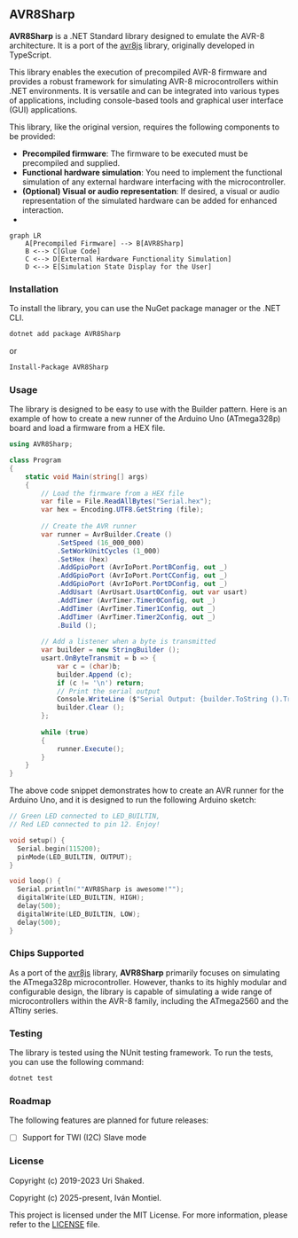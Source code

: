 ## AVR8Sharp

**AVR8Sharp** is a .NET Standard library designed to emulate the AVR-8 architecture. 
It is a port of the [avr8js](https://github.com/wokwi/avr8js) library, originally 
developed in TypeScript.

This library enables the execution of precompiled AVR-8 firmware and provides a 
robust framework for simulating AVR-8 microcontrollers within .NET environments. 
It is versatile and can be integrated into various types of applications, including 
console-based tools and graphical user interface (GUI) applications.


This library, like the original version, requires the following components to be provided:
- **Precompiled firmware**: The firmware to be executed must be precompiled and supplied.
- **Functional hardware simulation**: You need to implement the functional simulation of 
any external hardware interfacing with the microcontroller.
- **(Optional) Visual or audio representation**: If desired, a visual or audio 
representation of the simulated hardware can be added for enhanced interaction.
- 
```mermaid
graph LR
    A[Precompiled Firmware] --> B[AVR8Sharp]
    B <--> C[Glue Code]
    C <--> D[External Hardware Functionality Simulation]
    D <--> E[Simulation State Display for the User]
```

### Installation

To install the library, you can use the NuGet package manager or the .NET CLI.

```bash
dotnet add package AVR8Sharp
```

or

```bash
Install-Package AVR8Sharp
```

### Usage

The library is designed to be easy to use with the Builder pattern. Here is an example
of how to create a new runner of the Arduino Uno (ATmega328p) board and load a firmware
from a HEX file.

```csharp
using AVR8Sharp;

class Program
{
    static void Main(string[] args)
    {
        // Load the firmware from a HEX file
        var file = File.ReadAllBytes("Serial.hex");
        var hex = Encoding.UTF8.GetString (file);
        
        // Create the AVR runner 
        var runner = AvrBuilder.Create () 
            .SetSpeed (16_000_000) 
            .SetWorkUnitCycles (1_000) 
            .SetHex (hex) 
            .AddGpioPort (AvrIoPort.PortBConfig, out _) 
            .AddGpioPort (AvrIoPort.PortCConfig, out _) 
            .AddGpioPort (AvrIoPort.PortDConfig, out _) 
            .AddUsart (AvrUsart.Usart0Config, out var usart) 
            .AddTimer (AvrTimer.Timer0Config, out _) 
            .AddTimer (AvrTimer.Timer1Config, out _) 
            .AddTimer (AvrTimer.Timer2Config, out _) 
            .Build ();
        
        // Add a listener when a byte is transmitted 
        var builder = new StringBuilder (); 
        usart.OnByteTransmit = b => { 
            var c = (char)b; 
            builder.Append (c); 
            if (c != '\n') return; 
            // Print the serial output 
            Console.WriteLine ($"Serial Output: {builder.ToString ().Trim ()}"); 
            builder.Clear (); 
        };
        
        while (true)
        {
            runner.Execute();
        }
    }
}
```

The above code snippet demonstrates how to create an AVR runner for the Arduino Uno,
and it is designed to run the following Arduino sketch:

```cpp
// Green LED connected to LED_BUILTIN,
// Red LED connected to pin 12. Enjoy!

void setup() {
  Serial.begin(115200);
  pinMode(LED_BUILTIN, OUTPUT);
}

void loop() {
  Serial.println(""AVR8Sharp is awesome!"");
  digitalWrite(LED_BUILTIN, HIGH);
  delay(500);
  digitalWrite(LED_BUILTIN, LOW);
  delay(500);
}
```

### Chips Supported

As a port of the [avr8js](https://github.com/wokwi/avr8js) library, **AVR8Sharp** 
primarily focuses on simulating the ATmega328p microcontroller. However, thanks
to its highly modular and configurable design, the library is capable of simulating
a wide range of microcontrollers within the AVR-8 family, including the ATmega2560 
and the ATtiny series.

### Testing

The library is tested using the NUnit testing framework. To run the tests, you can
use the following command:

```bash
dotnet test
```

### Roadmap

The following features are planned for future releases:
- [ ] Support for TWI (I2C) Slave mode

### License

Copyright (c) 2019-2023 Uri Shaked.

Copyright (c) 2025-present, Iván Montiel.

This project is licensed under the MIT License. For more information, please refer 
to the [LICENSE](LICENSE) file.
